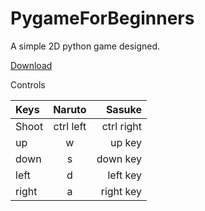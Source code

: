 # PygameForBeginners
A simple 2D python game designed.

[Download](https://duckduckgo.com)


Controls

| Keys        | Naruto      | Sasuke        |
| :---        |    :----:   |          ---: |
| Shoot       | ctrl left   | ctrl right    |
| up          | w           | up key        |
| down        | s           | down key      |
| left        | d           | left key      |
| right       | a           | right key     |